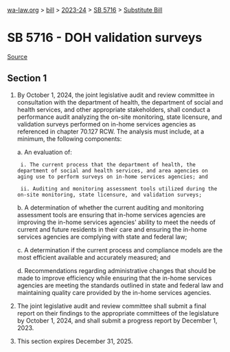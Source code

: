 [wa-law.org](/) > [bill](/bill/) > [2023-24](/bill/2023-24/) > [SB 5716](/bill/2023-24/sb/5716/) > [Substitute Bill](/bill/2023-24/sb/5716/S/)

# SB 5716 - DOH validation surveys

[Source](http://lawfilesext.leg.wa.gov/biennium/2023-24/Pdf/Bills/Senate%20Bills/5716-S.pdf)

## Section 1
1. By October 1, 2024, the joint legislative audit and review committee in consultation with the department of health, the department of social and health services, and other appropriate stakeholders, shall conduct a performance audit analyzing the on-site monitoring, state licensure, and validation surveys performed on in-home services agencies as referenced in chapter 70.127 RCW. The analysis must include, at a minimum, the following components:

    a. An evaluation of:

        i. The current process that the department of health, the department of social and health services, and area agencies on aging use to perform surveys on in-home services agencies; and

        ii. Auditing and monitoring assessment tools utilized during the on-site monitoring, state licensure, and validation surveys;

    b. A determination of whether the current auditing and monitoring assessment tools are ensuring that in-home services agencies are improving the in-home services agencies' ability to meet the needs of current and future residents in their care and ensuring the in-home services agencies are complying with state and federal law;

    c. A determination if the current process and compliance models are the most efficient available and accurately measured; and

    d. Recommendations regarding administrative changes that should be made to improve efficiency while ensuring that the in-home services agencies are meeting the standards outlined in state and federal law and maintaining quality care provided by the in-home services agencies.

2. The joint legislative audit and review committee shall submit a final report on their findings to the appropriate committees of the legislature by October 1, 2024, and shall submit a progress report by December 1, 2023.

3. This section expires December 31, 2025.
